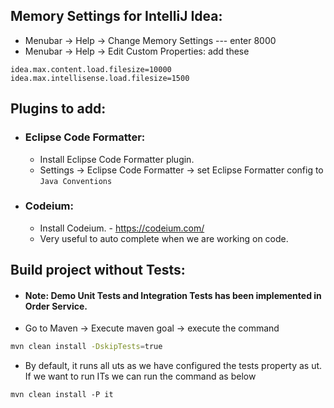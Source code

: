 ## Memory Settings for IntelliJ Idea:
* Menubar -> Help -> Change Memory Settings --- enter 8000
* Menubar -> Help -> Edit Custom Properties: add these
```
idea.max.content.load.filesize=10000
idea.max.intellisense.load.filesize=1500
```

## Plugins to add:
* ###  Eclipse Code Formatter:
  * Install Eclipse Code Formatter plugin.
  * Settings -> Eclipse Code Formatter -> set Eclipse Formatter config to ```Java Conventions```
* ###  Codeium:
    * Install Codeium. - https://codeium.com/
    * Very useful to auto complete when we are working on code.

## Build project without Tests:
* #### Note: Demo Unit Tests and Integration Tests has been implemented in Order Service.
* Go to Maven -> Execute maven goal -> execute the command
```bash
mvn clean install -DskipTests=true
```
* By default, it runs all uts as we have configured the tests property as ut. If we want to run ITs we can run the command as below
```
mvn clean install -P it
```